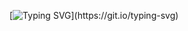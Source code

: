 [![Typing SVG](https://readme-typing-svg.demolab.com?font=Honk&size=22&pause=1000&width=435&lines=If+you+don%E2%80%99t+like+your+destiny%2C+don%E2%80%99t+accept+it;I%E2%80%99m+here+purely+by+coincidence.)](https://git.io/typing-svg)
